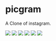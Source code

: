 # picgram
A Clone of instagram.

![](img/picgram1.png?raw=true)
![](img/picgram2.png?raw=true)
![](img/picgram3.png?raw=true)
![](img/picgram4.png?raw=true)
![](img/picgram5.png?raw=true)
![](img/picgram6.png?raw=true)

